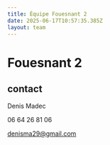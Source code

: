 ```yaml
---
title: Équipe Fouesnant 2
date: 2025-06-17T10:57:35.385Z
layout: team
---
```


# Fouesnant 2



## contact 

Denis Madec

06 64 26 81 06

denisma29@gmail.com

